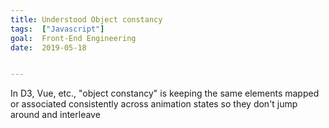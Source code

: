 ```yaml
---
title: Understood Object constancy
tags:  ["Javascript"]
goal:  Front-End Engineering
date:  2019-05-18


---
```

In D3, Vue, etc., "object constancy" is keeping the same elements mapped or associated consistently across animation states so they don't jump around and interleave

